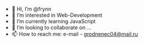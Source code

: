 - 👋 Hi, I’m @frynn
- 👀 I’m interested in Web-Development
- 🌱 I’m currently learning JavaScript
- 💞️ I’m looking to collaborate on ...
- 📫 How to reach me: e-mail - grodnenec04@mail.ru

<!---
frynn/frynn is a ✨ special ✨ repository because its `README.md` (this file) appears on your GitHub profile.
You can click the Preview link to take a look at your changes.
--->
